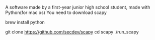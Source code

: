 A software made by a first-year junior high school student, made with Python(for mac os)
You need to download scapy 

brew install python

git clone https://github.com/secdev/scapy
cd scapy
./run_scapy
